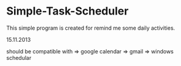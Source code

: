 Simple-Task-Scheduler
=====================

This simple program is created for remind me some daily activities. 

15.11.2013

should be compatible with 
                           => google calendar 
                           => gmail 
                           => windows schedular
          
          
                          
